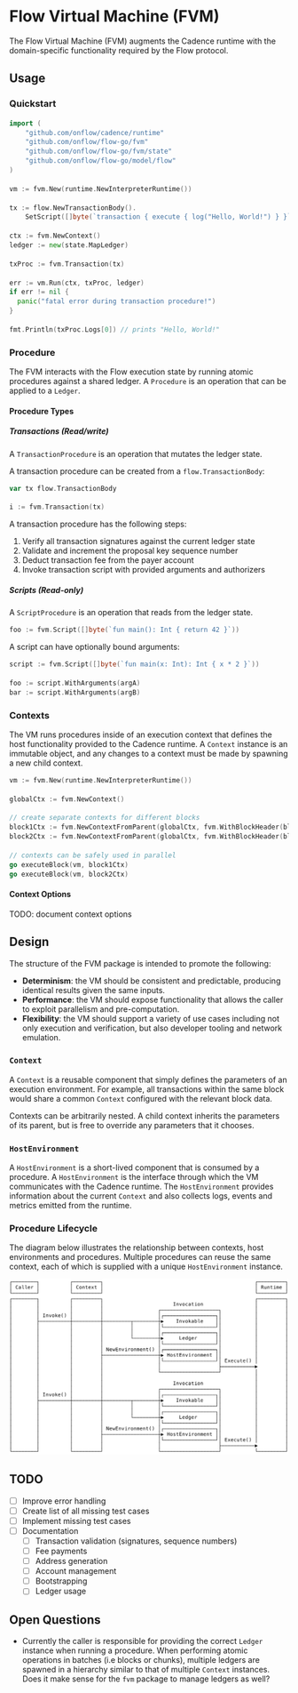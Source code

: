 # Flow Virtual Machine (FVM)

The Flow Virtual Machine (FVM) augments the Cadence runtime with the domain-specific 
functionality required by the Flow protocol.

## Usage

### Quickstart

```go
import (
    "github.com/onflow/cadence/runtime"
    "github.com/onflow/flow-go/fvm"
    "github.com/onflow/flow-go/fvm/state"
    "github.com/onflow/flow-go/model/flow"
)

vm := fvm.New(runtime.NewInterpreterRuntime())

tx := flow.NewTransactionBody().
    SetScript([]byte(`transaction { execute { log("Hello, World!") } }`))

ctx := fvm.NewContext()
ledger := new(state.MapLedger)

txProc := fvm.Transaction(tx)

err := vm.Run(ctx, txProc, ledger)
if err != nil {
  panic("fatal error during transaction procedure!")
}

fmt.Println(txProc.Logs[0]) // prints "Hello, World!"
```

### Procedure

The FVM interacts with the Flow execution state by running atomic procedures against 
a shared ledger. A `Procedure` is an operation that can be applied to a `Ledger`.

#### Procedure Types

##### Transactions (Read/write)

A `TransactionProcedure` is an operation that mutates the ledger state.

A transaction procedure can be created from a `flow.TransactionBody`:

```go
var tx flow.TransactionBody

i := fvm.Transaction(tx)
```

A transaction procedure has the following steps:

1. Verify all transaction signatures against the current ledger state
1. Validate and increment the proposal key sequence number
1. Deduct transaction fee from the payer account
1. Invoke transaction script with provided arguments and authorizers

##### Scripts (Read-only)

A `ScriptProcedure` is an operation that reads from the ledger state.

```go
foo := fvm.Script([]byte(`fun main(): Int { return 42 }`))
```

A script can have optionally bound arguments:

```go
script := fvm.Script([]byte(`fun main(x: Int): Int { x * 2 }`))

foo := script.WithArguments(argA)
bar := script.WithArguments(argB)
```

### Contexts

The VM runs procedures inside of an execution context that defines the host
functionality provided to the Cadence runtime. A `Context` instance is 
an immutable object, and any changes to a context must be made by spawning
a new child context.

```go
vm := fvm.New(runtime.NewInterpreterRuntime())

globalCtx := fvm.NewContext()

// create separate contexts for different blocks
block1Ctx := fvm.NewContextFromParent(globalCtx, fvm.WithBlockHeader(block1))
block2Ctx := fvm.NewContextFromParent(globalCtx, fvm.WithBlockHeader(block2))

// contexts can be safely used in parallel
go executeBlock(vm, block1Ctx)
go executeBlock(vm, block2Ctx)
```

#### Context Options

TODO: document context options

## Design

The structure of the FVM package is intended to promote the following:
- **Determinism**: the VM should be consistent and predictable, producing identical results given the 
same inputs.
- **Performance**: the VM should expose functionality that allows the caller to exploit parallelism and pre-computation.
- **Flexibility**: the VM should support a variety of use cases including not only execution and verification, but also
developer tooling and network emulation.

### `Context`

A `Context` is a reusable component that simply defines the parameters of an execution environment. 
For example, all transactions within the same block would share a common `Context` configured with the relevant
block data.

Contexts can be arbitrarily nested. A child context inherits the parameters of its parent, but is free to override
any parameters that it chooses.

### `HostEnvironment`

A `HostEnvironment` is a short-lived component that is consumed by a procedure. A `HostEnvironment` is the 
interface through which the VM communicates with the Cadence runtime. The `HostEnvironment` provides information about
the current `Context` and also collects logs, events and metrics emitted from the runtime.

### Procedure Lifecycle

The diagram below illustrates the relationship between contexts, host environments and procedures. Multiple procedures
can reuse the same context, each of which is supplied with a unique `HostEnvironment` instance.

![fvm](./fvm.svg)


## TODO

- [ ] Improve error handling
- [ ] Create list of all missing test cases
- [ ] Implement missing test cases
- [ ] Documentation
  - [ ] Transaction validation (signatures, sequence numbers)
  - [ ] Fee payments
  - [ ] Address generation
  - [ ] Account management
  - [ ] Bootstrapping
  - [ ] Ledger usage

## Open Questions

- Currently the caller is responsible for providing the correct `Ledger` instance when running a procedure. When
performing atomic operations in batches (i.e blocks or chunks), multiple ledgers are spawned in a hierarchy similar to 
that of multiple `Context` instances. Does it make sense for the `fvm` package to manage ledgers as well?
